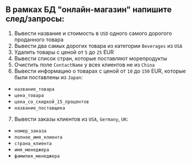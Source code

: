## В рамках БД "онлайн-магазин" напишите след/запросы:

1. Вывести название и стоимость в `USD` одного самого дорогого проданного товара
2. Вывести два самых дорогих товара из категории `Beverages` из `USA`
3. Удалить товары с ценой от `5` до `25` EUR
4. Вывести список стран, которые поставляют морепродукты
5. Очистить поле `ContactName` у всех клиентов не из `China`
6. Вывести информацию о товарах с ценой от `10` до `150` EUR, которые были поставлены из `Japan`:
- `название_товара`
- `цена_товара`
- `цена_со_скидкой_15_процентов`
- `название_поставщика`
7. Вывести заказы клиентов из `USA`, `Germany`, `UK`:
- `номер_заказа`
- `полное_имя_клиента`
- `страна_клиента`
- `имя_менеджера`
- `фамилия_менеджера`